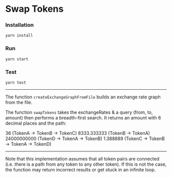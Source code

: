 # Swap Tokens

### Installation

`yarn install`

### Run

`yarn start`

### Test

`yarn test`

---

The function `createExchangeGraphFromFile` builds an exchange rate graph from the file.

The function `swapTokens` takes the exchangeRates & a query (from, to, amount) then performs a breadth-first search. It returns an amount with 6 decimal places and the path:

36 (TokenA -> TokenB -> TokenC)
8333.333333 (TokenB -> TokenA)
24000000000 (TokenD -> TokenA -> TokenB)
1.388889 (TokenC -> TokenB -> TokenA -> TokenD)

---

Note that this implementation assumes that all token pairs are connected (i.e. there is a path from any token to any other token). If this is not the case, the function may return incorrect results or get stuck in an infinite loop.
